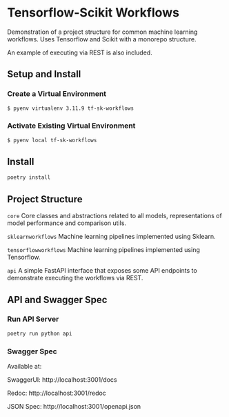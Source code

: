 # Tensorflow-Scikit Workflows 

Demonstration of a project structure for common machine learning workflows. Uses Tensorflow and Scikit with a monorepo structure. 

An example of executing via REST is also included.

## Setup and Install

### Create a Virtual Environment

```bash
$ pyenv virtualenv 3.11.9 tf-sk-workflows
```

### Activate Existing Virtual Environment

```bash
$ pyenv local tf-sk-workflows
```

## Install

```bash
poetry install
``` 

## Project Structure

`core`
Core classes and abstractions related to all models, representations of model performance and comparison utils.

`sklearnworkflows`
Machine learning pipelines implemented using Sklearn.

`tensorflowworkflows`
Machine learning pipelines implemented using Tensorflow.

`api` A simple FastAPI interface that exposes some API endpoints to demonstrate executing the workflows via REST.

## API and Swagger Spec

### Run API Server

```bash
poetry run python api
```

### Swagger Spec

Available at: 

SwaggerUI: http://localhost:3001/docs

Redoc: http://localhost:3001/redoc

JSON Spec: http://localhost:3001/openapi.json
